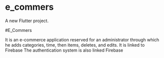# e_commers

A new Flutter project.

#E_Commers 

It is an e-commerce application reserved for an administrator through which he adds categories, time, then items, deletes, and edits.
It is linked to Firebase
The authentication system is also linked Firebase 
